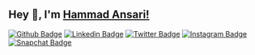 ## Hey 👋, I'm [Hammad Ansari!](https://github.com/fruxc/)

[![Github Badge](https://img.shields.io/github/followers/fruxc?label=Follow&style=social)](https://github.com/fruxc)
[![Linkedin Badge](https://img.shields.io/badge/-LinkedIn-0e76a8?style=social&logo=Linkedin&logoColor=white)](https://linkedin.com/in/h4mm4d)
[![Twitter Badge](https://img.shields.io/twitter/follow/fruxc_?label=Follow&style=social)](https://twitter.com/fruxc_)
[![Instagram Badge](https://img.shields.io/badge/-Instagram-e4405f?style=social&logo=Instagram&logoColor=white)](https://instagram.com/fruxc/)
[![Snapchat Badge](https://img.shields.io/badge/-Snapchat-e4405f?style=social&logo=Snapchat&logoColor=white)](https://instagram.com/fruxc/)
